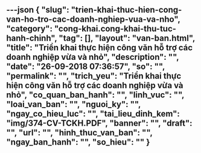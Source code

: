 ---json
{
    "slug": "trien-khai-thuc-hien-cong-van-ho-tro-cac-doanh-nghiep-vua-va-nho",
    "category": "cong-khai.cong-khai-thu-tuc-hanh-chinh",
    "tag": [],
    "layout": "van-ban.html",
    "title": "Triển khai thực hiện công văn hỗ trợ các doanh nghiệp vừa và nhỏ",
    "description": "",
    "date": "26-09-2018 07:36:57",
    "so": "",
    "permalink": "",
    "trich_yeu": "Triển khai thực hiện công văn hỗ trợ các doanh nghiệp vừa và nhỏ",
    "co_quan_ban_hanh": "",
    "linh_vuc": "",
    "loai_van_ban": "",
    "nguoi_ky": "",
    "ngay_co_hieu_luc": "",
    "tai_lieu_dinh_kem": "img/374-CV-TCKH.PDF",
    "banner": "",
    "draft": "",
    "url": "",
    "hinh_thuc_van_ban": "",
    "ngay_ban_hanh": "",
    "so_hieu": ""
}
---
